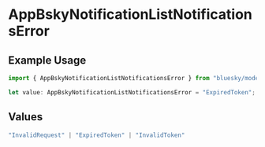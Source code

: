 # AppBskyNotificationListNotificationsError

## Example Usage

```typescript
import { AppBskyNotificationListNotificationsError } from "bluesky/models/errors";

let value: AppBskyNotificationListNotificationsError = "ExpiredToken";
```

## Values

```typescript
"InvalidRequest" | "ExpiredToken" | "InvalidToken"
```